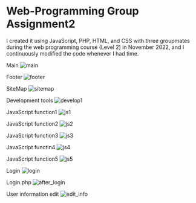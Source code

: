 # Web-Programming Group Assignment2
I created it using JavaScript, PHP, HTML, and CSS with three groupmates during the web programming course (Level 2) in November 2022, and I continuously modified the code whenever I had time.

Main 
![main](https://github.com/suyeounlee/Tutorium-Web-Group-Assignment2/assets/102848080/f1b7c40b-b750-49d2-8836-a62568605390)

Footer
![footer](https://github.com/suyeounlee/Tutorium-Web-Group-Assignment2/assets/102848080/f3f30068-1daf-4905-8f76-3c441182d31b)

SiteMap
![sitemap](https://github.com/suyeounlee/Tutorium-Web-Group-Assignment2/assets/102848080/150e015e-0766-44e9-8793-222fed6f8b25)

Development tools
![develop1](https://github.com/suyeounlee/Tutorium-Web-Group-Assignment2/assets/102848080/da99d817-68e2-475a-985f-4494a648eae2)

JavaScript function1
![js1](https://github.com/suyeounlee/Tutorium-Web-Group-Assignment2/assets/102848080/94174ad5-74e4-4349-ba4b-66dab61d40d0)

JavaScript function2
![js2](https://github.com/suyeounlee/Tutorium-Web-Group-Assignment2/assets/102848080/12f52634-a4ef-47a2-a305-fbac882359e4)

JavaScript function3
![js3](https://github.com/suyeounlee/Tutorium-Web-Group-Assignment2/assets/102848080/09c80a97-36fc-4cce-ab60-e8dead5492c3)

JavaScript functin4
![js4](https://github.com/suyeounlee/Tutorium-Web-Group-Assignment2/assets/102848080/4c7a43b5-9dbb-45eb-8c8e-affb785749ec)

JavaScript function5
![js5](https://github.com/suyeounlee/Tutorium-Web-Group-Assignment2/assets/102848080/4c150944-4521-45f4-8c4c-a48d99cdf98d)

Login 
![login](https://github.com/suyeounlee/Tutorium-Web-Group-Assignment2/assets/102848080/83acf58c-c984-418c-834b-f8829bac7900)

Login.php
![after_login](https://github.com/suyeounlee/Tutorium-Web-Group-Assignment2/assets/102848080/a3789e4b-d452-42d6-b4c3-bb71583c4ab4)

User information edit
![edit_info](https://github.com/suyeounlee/Tutorium-Web-Group-Assignment2/assets/102848080/73ca9368-bc44-483d-b54f-3d4c37062c93)


